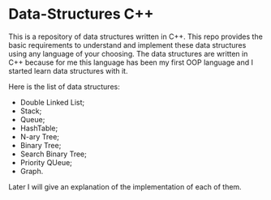 # Data-Structures C++
This is a repository of data structures written in C++.
This repo provides the basic requirements to understand and implement these data structures using any language of your choosing.
The data structures are written in C++ because for me this language has been my first OOP language and I started learn data structures with it.

Here is the list of data structures:
- Double Linked List;
- Stack;
- Queue;
- HashTable;
- N-ary Tree;
- Binary Tree;
- Search Binary Tree;
- Priority QUeue;
- Graph.

Later I will give an explanation of the implementation of each of them.
